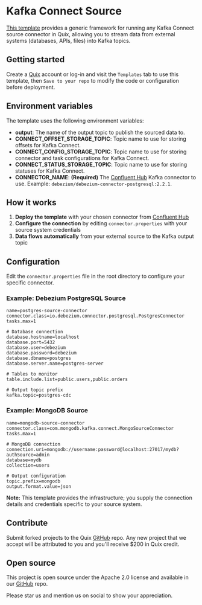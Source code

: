 # Kafka Connect Source

[This template](https://github.com/quixio/quix-samples/tree/main/shell/kafka-connect-source) provides a generic framework for running any Kafka Connect source connector in Quix, allowing you to stream data from external systems (databases, APIs, files) into Kafka topics.

## Getting started

Create a [Quix](https://portal.cloud.quix.io/signup?utm_campaign=github) account or log-in and visit the `Templates` tab to use this template, then `Save to your repo` to modify the code or configuration before deployment.

## Environment variables

The template uses the following environment variables:

- **output**: The name of the output topic to publish the sourced data to.
- **CONNECT_OFFSET_STORAGE_TOPIC**: Topic name to use for storing offsets for Kafka Connect.
- **CONNECT_CONFIG_STORAGE_TOPIC**: Topic name to use for storing connector and task configurations for Kafka Connect.
- **CONNECT_STATUS_STORAGE_TOPIC**: Topic name to use for storing statuses for Kafka Connect.
- **CONNECTOR_NAME**: **(Required)** The [Confluent Hub](https://www.confluent.io/hub) Kafka connector to use. Example: `debezium/debezium-connector-postgresql:2.2.1`.

## How it works

1. **Deploy the template** with your chosen connector from [Confluent Hub](https://www.confluent.io/hub)
2. **Configure the connection** by editing `connector.properties` with your source system credentials
3. **Data flows automatically** from your external source to the Kafka output topic

## Configuration

Edit the `connector.properties` file in the root directory to configure your specific connector.

### Example: Debezium PostgreSQL Source
```properties
name=postgres-source-connector
connector.class=io.debezium.connector.postgresql.PostgresConnector
tasks.max=1

# Database connection
database.hostname=localhost
database.port=5432
database.user=debezium
database.password=debezium
database.dbname=postgres
database.server.name=postgres-server

# Tables to monitor
table.include.list=public.users,public.orders

# Output topic prefix
kafka.topic=postgres-cdc
```

### Example: MongoDB Source
```properties
name=mongodb-source-connector
connector.class=com.mongodb.kafka.connect.MongoSourceConnector
tasks.max=1

# MongoDB connection
connection.uri=mongodb://username:password@localhost:27017/mydb?authSource=admin
database=mydb
collection=users

# Output configuration
topic.prefix=mongodb
output.format.value=json
```

**Note:** This template provides the infrastructure; you supply the connection details and credentials specific to your source system.

## Contribute

Submit forked projects to the Quix [GitHub](https://github.com/quixio/quix-samples) repo. Any new project that we accept will be attributed to you and you'll receive $200 in Quix credit.

## Open source

This project is open source under the Apache 2.0 license and available in our [GitHub](https://github.com/quixio/quix-samples) repo.

Please star us and mention us on social to show your appreciation.
